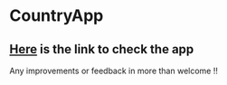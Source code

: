 # CountryApp
## [Here](https://countryappbyufransa.netlify.app/) is the link to check the app

Any improvements or feedback in more than welcome !! 
